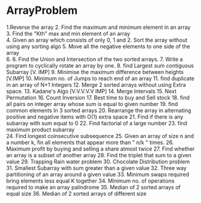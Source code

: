 # ArrayProblem

1.Reverse the array 
2.	Find the maximum and minimum element in an array 
3.	Find the "Kth" max and min element of an array  
4.	Given an array which consists of only 0, 1 and 2. Sort the array without using any sorting algo 
5.	Move all the negative elements to one side of the array  
6.	6. Find the Union and Intersection of the two sorted arrays. 
7.	Write a program to cyclically rotate an array by one. 
8.	find Largest sum contiguous Subarray [V. IMP] 
9.	Minimise the maximum difference between heights [V.IMP] 
10.	Minimum no. of Jumps to reach end of an array 
11.	find duplicate in an array of N+1 Integers 
12.	Merge 2 sorted arrays without using Extra space. 
13.	Kadane's Algo [V.V.V.V.V IMP] 
14.	Merge Intervals 
15.	Next Permutation 
16.	Count Inversion 
17.	Best time to buy and Sell stock 
18.	find all pairs on integer array whose sum is equal to given number 
19.	find common elements In 3 sorted arrays 
20.	Rearrange the array in alternating positive and negative items with O(1) extra space 
21.	Find if there is any subarray with sum equal to 0 
22.	Find factorial of a large number 
23.	find maximum product subarray  
24.	Find longest coinsecutive subsequence 
25.	Given an array of size n and a number k, fin all elements that appear more than " n/k " times. 
26.	Maximum profit by buying and selling a share atmost twice 
27.	Find whether an array is a subset of another array 
28.	Find the triplet that sum to a given value 
29.	Trapping Rain water problem 
30.	Chocolate Distribution problem 
31.	Smallest Subarray with sum greater than a given value 
32.	Three way partitioning of an array around a given value 
33.	Minimum swaps required bring elements less equal K together 
34.	Minimum no. of operations required to make an array palindrome 
35.	Median of 2 sorted arrays of equal size 
36.	Median of 2 sorted arrays of different size 
